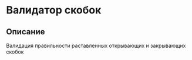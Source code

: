 # Валидатор скобок

## Описание
Валидация правильности раставленных открывающих и закрывающих скобок